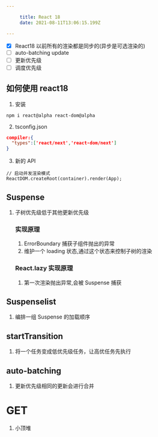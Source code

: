 ```yaml
---

     title: React 18
     date: 2021-08-11T13:06:15.199Z

---
```


- [x] React18 以前所有的渲染都是同步的(异步是可选渲染的)
- [ ] auto-batching update
- [ ] 更新优先级
- [ ] 调度优先级

## 如何使用 react18

1. 安装

```shell
npm i react@alpha react-dom@alpha
```

2. tsconfig.json

```json
compiler:{
  "types":['react/next','react-dom/next']
}
```

3. 新的 API

```tsx
// 启动并发渲染模式
ReactDOM.createRoot(container).render(App);
```

## Suspense

1. 子树优先级低于其他更新优先级

   ### 实现原理

   1. ErrorBoundary 捕获子组件抛出的异常
   2. 维护一个 loading 状态,通过这个状态来控制子树的渲染

   ### React.lazy 实现原理

   1. 第一次渲染抛出异常,会被 Suspense 捕获

## Suspenselist

1. 编排一组 Suspense 的加载顺序

## startTransition

1. 将一个任务变成低优先级任务，让高优任务先执行

## auto-batching

1. 更新优先级相同的更新会进行合并

# GET

1. 小顶堆

